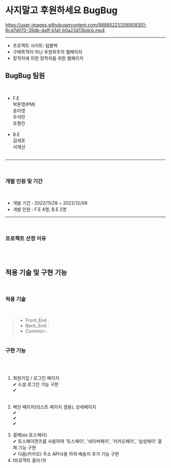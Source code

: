 # 사지말고 후원하세요 BugBug

https://user-images.githubusercontent.com/98885221/206909351-6cd7d070-39db-4aff-b1a1-b0a23413bdcb.mp4

---
* 프로젝트 사이트: 텀블벅
* 구매목적이 아닌 후원위주의 웹페이지
* 창작자에 의한 창작자를 위한 웹페이지

## BugBug 팀원

​

- F.E<br>
  박문영(PM)<br>
  송아영<br>
  우석민<br>
  조형진<br>
  <br>
- B.E<br>
  김세호<br>
  서재선<br>
  ​

---

​

### 개발 인원 및 기간

​

- 개발 기간 : 2022/11/28 ~ 2022/12/09
- 개발 인원 : F.E 4명, B.E 2명
  ​

---

​

### 프로젝트 선정 이유

​
<br>
​

## 적용 기술 및 구현 기능

​

### 적용 기술

​

> - Front_End : <br>
> - Back_End : <br>
> - Common :
>   ​
>   <br>
>   ​

### 구현 기능

​
<br>
​

1. 회원가입 / 로그인 페이지<br>
   ✔ 소셜 로그인 기능 구현<br>
   ✔ <br>
   <br>
   ​
2. 메인 페이지(리스트 페이지 겸용), 상세페이지<br>
   ✔<br>
   ✔<br>
   ✔
   <br>
   ​
3. 결제(ex.토스페이)<br>
   ✔ 토스페이먼츠를 사용하여 '토스페이', '네이버페이', '카카오페이', '삼성페이' 결제 기능 구현<br>
   ✔ 다음(카카오) 주소 API사용 하여 배송지 추가 기능 구현
   ​
   ​
4. ❗️프로젝트 올리기❗
